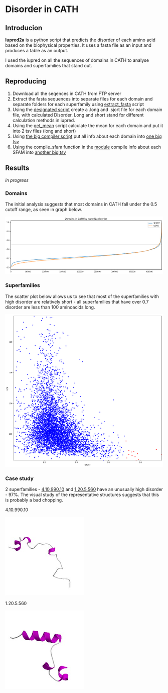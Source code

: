 # Disorder in CATH

## Introducion

**Iupred2a** is a python script that predicts the disorder of each amino acid based on the biophysical properties. It uses a fasta file as an input and produces a table as an output.

I used the iupred on all the sequences of domains in CATH to analyse domains and superfamilies that stand out.

## Reproducing
1. Download all the seqences in CATH from FTP server
2. Extract the fasta sequences into separate files for each domain and separate folders for each superfamily using [extract_fasta]('./scripts/extract_fasta.py') script
3. Using the [designated script](./scripts/perform_full_iupred.sh) create a .long and .sjort file for each domain file, with calculated Disorder. Long and short stand for different calculation methods in iupred.
4. Using the [get_mean](./scripts/get_mean.py) script calculate the mean for each domain and put it into 2 tsv files (long and short)
5. Using [the big compiler script](./scripts/compile_all_data.py) put all info about each domain into [one big tsv]('./compiled.tsv')
6. Using the compile_sfam function in the [module](./CATH_disorder.py) compile info about each SFAM into [another big tsv](./sfam_compiled.tsv)


## Results
*in progress*

### Domains

The initial analysis suggests that most domains in CATH fall under the 0.5 cutoff range, as seen in graph below.

![all_domains](./figs/all_domains.png)

### Superfamilies

The scatter plot below allows us to see that most of the superfamilies with high disorder are relatively short - all superfamilies that have over 0.7 disorder are less than 100 aminoacids long.

![scatter](./figs/LEN_SHORT_scatter.png)


### Case study

2 superfamilies - [4.10.990.10](http://www.cathdb.info/version/latest/superfamily/4.10.990.10) and [1.20.5.560](http://www.cathdb.info/version/latest/superfamily/1.20.5.560) have an unusually high disorder - 97%. The visual study of the representative structures suggests that this is probably a bad chopping.

4.10.990.10

![first_SFAM](./figs/1qvgK01.jpeg)

1.20.5.560

![second_SFAM](./figs/1vq7P02.jpeg)
